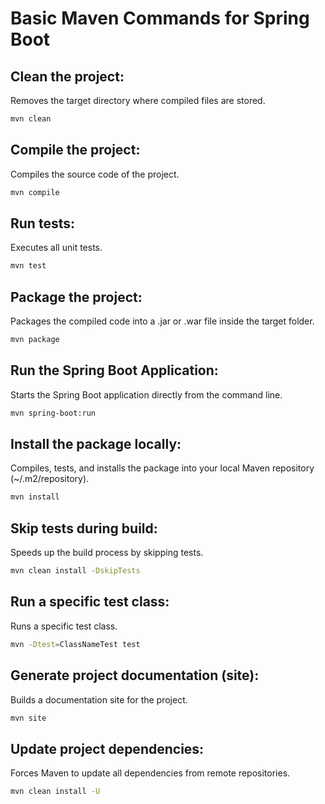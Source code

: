 # Basic Maven Commands for Spring Boot
## Clean the project:
Removes the target directory where compiled files are stored.

```bash 
mvn clean
```
## Compile the project:
Compiles the source code of the project.

```bash
mvn compile
```
## Run tests:
Executes all unit tests.

```bash 
mvn test
```
## Package the project:
Packages the compiled code into a .jar or .war file inside the target folder.

```bash
mvn package
```
## Run the Spring Boot Application:
Starts the Spring Boot application directly from the command line.

```bash
mvn spring-boot:run
```
## Install the package locally:
Compiles, tests, and installs the package into your local Maven repository (~/.m2/repository).

```bash
mvn install
```
## Skip tests during build:
Speeds up the build process by skipping tests.

```bash
mvn clean install -DskipTests
```
## Run a specific test class:
Runs a specific test class.

```bash
mvn -Dtest=ClassNameTest test
```
## Generate project documentation (site):
Builds a documentation site for the project.

```bash 
mvn site
```
## Update project dependencies:
Forces Maven to update all dependencies from remote repositories.

```bash
mvn clean install -U
```
